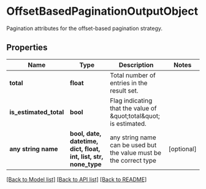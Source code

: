 # OffsetBasedPaginationOutputObject

Pagination attributes for the offset-based pagination strategy.

## Properties
Name | Type | Description | Notes
------------ | ------------- | ------------- | -------------
**total** | **float** | Total number of entries in the result set. | 
**is_estimated_total** | **bool** | Flag indicating that the value of \&quot;total\&quot; is estimated. | 
**any string name** | **bool, date, datetime, dict, float, int, list, str, none_type** | any string name can be used but the value must be the correct type | [optional]

[[Back to Model list]](../README.md#documentation-for-models) [[Back to API list]](../README.md#documentation-for-api-endpoints) [[Back to README]](../README.md)


